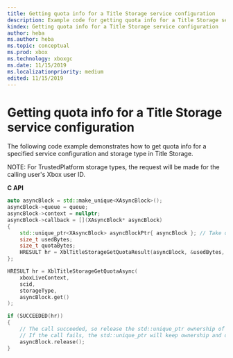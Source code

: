 ```yaml
---
title: Getting quota info for a Title Storage service configuration
description: Example code for getting quota info for a Title Storage service configuration.
kindex: Getting quota info for a Title Storage service configuration
author: heba
ms.author: heba
ms.topic: conceptual
ms.prod: xbox
ms.technology: xboxgc
ms.date: 11/15/2019
ms.localizationpriority: medium
edited: 11/15/2019
---
```


# Getting quota info for a Title Storage service configuration

The following code example demonstrates how to get quota info for a specified service configuration and storage type in Title Storage.

NOTE: For TrustedPlatform storage types, the request will be made for the calling user's Xbox user ID.

**C API**
<!-- XblTitleStorageGetQuotaAsync_C.md -->
```cpp
auto asyncBlock = std::make_unique<XAsyncBlock>();
asyncBlock->queue = queue;
asyncBlock->context = nullptr;
asyncBlock->callback = [](XAsyncBlock* asyncBlock)
{
    std::unique_ptr<XAsyncBlock> asyncBlockPtr{ asyncBlock }; // Take over ownership of the XAsyncBlock*
    size_t usedBytes;
    size_t quotaBytes;
    HRESULT hr = XblTitleStorageGetQuotaResult(asyncBlock, &usedBytes, &quotaBytes);
};

HRESULT hr = XblTitleStorageGetQuotaAsync(
    xboxLiveContext,
    scid,
    storageType,
    asyncBlock.get()
);

if (SUCCEEDED(hr))
{
    // The call succeeded, so release the std::unique_ptr ownership of XAsyncBlock* since the callback will take over ownership.
    // If the call fails, the std::unique_ptr will keep ownership and delete the XAsyncBlock*
    asyncBlock.release();
}
```

<!-- In .Chm only:
**Reference**
* [XAsyncBlock](xasyncblock.md)
* [XblTitleStorageGetQuotaAsync](xbltitlestoragegetquotaasync.md)
* [XblTitleStorageGetQuotaResult](xbltitlestoragegetquotaresult.md)
-->